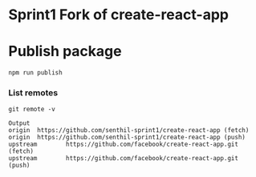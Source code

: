 # Sprint1 Fork of create-react-app

# Publish package

```
npm run publish
```

### List remotes

```
git remote -v

Output
origin  https://github.com/senthil-sprint1/create-react-app (fetch)
origin  https://github.com/senthil-sprint1/create-react-app (push)
upstream        https://github.com/facebook/create-react-app.git (fetch)
upstream        https://github.com/facebook/create-react-app.git (push)
```
